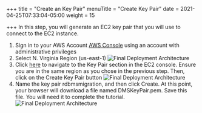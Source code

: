 +++
title = "Create an Key Pair"
menuTitle = "Create Key Pair"
date = 2021-04-25T07:33:04-05:00
weight = 15

+++
In this step, you will generate an EC2 key pair that you will use to connect to the EC2 instance.

  1. Sign in to your AWS Account [AWS Console](https://console.aws.amazon.com/) using an account with administrative privileges
  2. Select N. Virginia Region (us-east-1)
   ![Final Deployment Architecture](/images/migration1.jpg)
  3. Click [here](https://console.aws.amazon.com/ec2/v2/home?region=us-east-1#KeyPairs:) to navigate to the Key Pair section in the EC2 console. Ensure you are in the same region as you chose in the previous step. Then, click on the Create Key Pair button
   ![Final Deployment Architecture](/images/migration3.jpg)
  4. Name the key pair rdbmsmigration, and then click Create. At this point, your browser will download a file named DMSKeyPair.pem. Save this file. You will need it to complete the tutorial.
   ![Final Deployment Architecture](/images/migration4.jpg)
